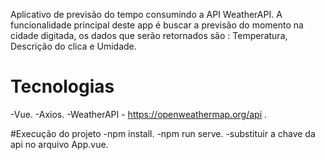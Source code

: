 Aplicativo de previsão do tempo consumindo a API WeatherAPI.
  A funcionalidade principal deste app é buscar a previsão do momento na cidade digitada, os dados que serão retornados são : Temperatura, Descrição do clica e Umidade.

# Tecnologias 

-Vue.
-Axios.
-WeatherAPI - https://openweathermap.org/api .


#Execução do projeto
-npm install.
-npm run serve.
-substituir a chave da api no arquivo App.vue.

